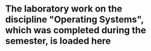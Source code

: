 # The laboratory work on the discipline "Operating Systems", which was completed during the semester, is loaded here
